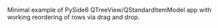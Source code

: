Minimal example of PySide6 QTreeView/QStandardItemModel app with working reordering of rows via drag and drop.
